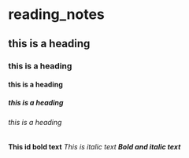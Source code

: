 # reading_notes
## this is a heading
### this is a heading
#### this is a heading
##### this is a heading
###### this is a heading

**This id bold text**
*This is italic text*
_**Bold and italic text**_
